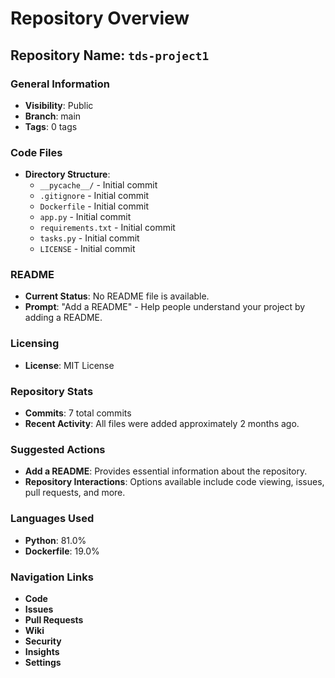 # Repository Overview

## Repository Name: `tds-project1`

### General Information
- **Visibility**: Public
- **Branch**: main
- **Tags**: 0 tags

### Code Files
- **Directory Structure**:
  - `__pycache__/` - Initial commit
  - `.gitignore` - Initial commit
  - `Dockerfile` - Initial commit
  - `app.py` - Initial commit
  - `requirements.txt` - Initial commit
  - `tasks.py` - Initial commit
  - `LICENSE` - Initial commit

### README
- **Current Status**: No README file is available.
- **Prompt**: "Add a README" - Help people understand your project by adding a README.

### Licensing
- **License**: MIT License

### Repository Stats
- **Commits**: 7 total commits
- **Recent Activity**: All files were added approximately 2 months ago.

### Suggested Actions
- **Add a README**: Provides essential information about the repository.
- **Repository Interactions**: Options available include code viewing, issues, pull requests, and more.

### Languages Used
- **Python**: 81.0%
- **Dockerfile**: 19.0%

### Navigation Links
- **Code**
- **Issues**
- **Pull Requests**
- **Wiki**
- **Security**
- **Insights**
- **Settings**